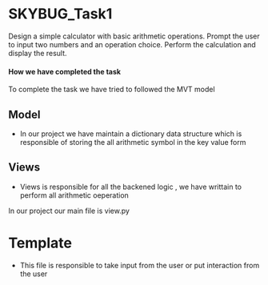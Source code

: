 # SKYBUG_Task1
Design a simple calculator with basic arithmetic operations. Prompt the user to input two numbers and an operation choice. Perform the calculation and display the result.

#### How we have completed the task
To complete the task we have tried to followed the MVT model 

## Model
* In our project we have maintain a dictionary data structure which is responsible of storing the all arithmetic symbol in the key value form 

## Views 
* Views is responsible for all the backened logic , we have writtain to perform all arithmetic oeperation 

In our project our main file is view.py 

# Template 
* This file is responsible to take input from the user or put interaction from the user 

